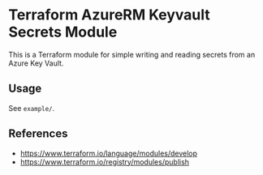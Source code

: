 # Terraform AzureRM Keyvault Secrets Module

This is a Terraform module for simple writing and reading secrets from an Azure Key Vault.

## Usage

See `example/`.

## References

- https://www.terraform.io/language/modules/develop
- https://www.terraform.io/registry/modules/publish
